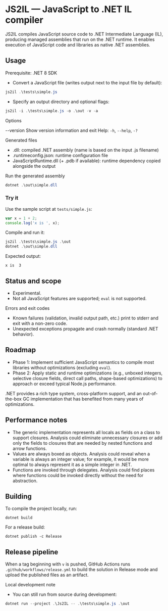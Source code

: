
# JS2IL — JavaScript to .NET IL compiler

JS2IL compiles JavaScript source code to .NET Intermediate Language (IL), producing managed assemblies that run on the .NET runtime. It enables execution of JavaScript code and libraries as native .NET assemblies.

## Usage

Prerequisite: .NET 8 SDK

- Convert a JavaScript file (writes output next to the input file by default):

```powershell
js2il .\tests\simple.js
```

- Specify an output directory and optional flags:

```powershell
js2il -i .\tests\simple.js -o .\out -v -a
```

Options

  --version         Show version information and exit
Help: `-h`, `--help`, `-?`

Generated files
- <name>.dll: compiled .NET assembly (name is based on the input .js filename)
- <name>.runtimeconfig.json: runtime configuration file
- JavaScriptRuntime.dll (+ .pdb if available): runtime dependency copied alongside the output

Run the generated assembly

```powershell
dotnet .\out\simple.dll
```

### Try it

Use the sample script at `tests/simple.js`:

```javascript
var x = 1 + 2;
console.log('x is ', x);
```

Compile and run it:

```powershell
js2il .\tests\simple.js .\out
dotnet .\out\simple.dll
```

Expected output:

```
x is  3
```

## Status and scope
- Experimental.
- Not all JavaScript features are supported; `eval` is not supported.

Errors and exit codes
- Known failures (validation, invalid output path, etc.) print to stderr and exit with a non-zero code.
- Unexpected exceptions propagate and crash normally (standard .NET behavior).

## Roadmap
- Phase 1: Implement sufficient JavaScript semantics to compile most libraries without optimizations (excluding `eval`).
- Phase 2: Apply static and runtime optimizations (e.g., unboxed integers, selective closure fields, direct call paths, shape-based optimizations) to approach or exceed typical Node.js performance.

.NET provides a rich type system, cross-platform support, and an out-of-the-box GC implementation that has benefited from many years of optimizations.

## Performance notes
  - The generic implementation represents all locals as fields on a class to support closures. Analysis could eliminate unnecessary closures or add only the fields to closures that are needed by nested functions and arrow functions.
  - Values are always boxed as objects. Analysis could reveal when a variable is always an integer value; for example, it would be more optimal to always represent it as a simple integer in .NET.
  - Functions are invoked through delegates. Analysis could find places where functions could be invoked directly without the need for abstraction.


## Building


To compile the project locally, run:

```
dotnet build
```


For a release build:

```
dotnet publish -c Release
```


## Release pipeline


When a tag beginning with `v` is pushed, GitHub Actions runs `.github/workflows/release.yml` to build the solution in Release mode and upload the published files as an artifact.

Local development note
- You can still run from source during development:

```powershell
dotnet run --project .\Js2IL -- .\tests\simple.js .\out
```
